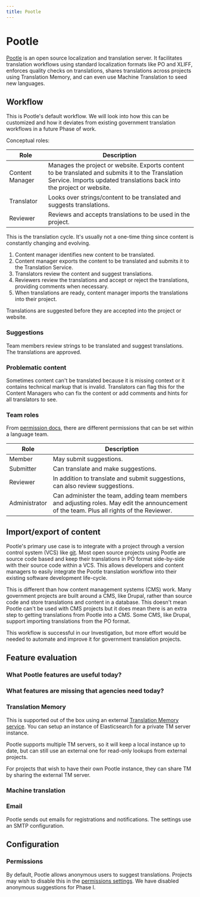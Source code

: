 ```yaml
---
title: Pootle
---
```

# Pootle

[Pootle][pootle] is an open source localization and translation server. It
facilitates translation workflows using standard localization formats like PO
and XLIFF, enforces quality checks on translations, shares translations across
projects using Translation Memory, and can even use Machine Translation to seed
new languages.


## Workflow

This is Pootle's default workflow. We will look into how this can be customized
and how it deviates from existing government translation workflows in a future
Phase of work.

Conceptual roles:

Role | Description
---  | ---
Content Manager | Manages the project or website. Exports content to be translated and submits it to the Translation Service. Imports updated translations back into the project or website.
Translator | Looks over strings/content to be translated and suggests translations.
Reviewer | Reviews and accepts translations to be used in the project.


This is the translation cycle. It's usually not a one-time thing since content
is constantly changing and evolving.

1. Content manager identifies new content to be translated.
1. Content manager exports the content to be translated and submits it to the
   Translation Service.
1. Translators review the content and suggest translations.
1. Reviewers review the translations and accept or reject the translations,
   providing comments when necessary.
1. When translations are ready, content manager imports the translations into
   their project.

Translations are suggested before they are accepted into the project or website.


### Suggestions

Team members review strings to be translated and suggest translations. The
translations are approved.


### Problematic content

Sometimes content can't be translated because it is missing context or it
contains technical markup that is invalid. Translators can flag this for the
Content Managers who can fix the content or add comments and hints for all
translators to see.


### Team roles

From [permission
docs](http://docs.translatehouse.org/projects/pootle/en/stable-2.8.x/features/permissions.html#action-permissions),
there are different permissions that can be set within a language team.

Role | Description
---  | ---
Member | May submit suggestions.
Submitter | Can translate and make suggestions.
Reviewer | In addition to translate and submit suggestions, can also review suggestions.
Administrator | Can administer the team, adding team members and adjusting roles. May edit the announcement of the team. Plus all rights of the Reviewer.


## Import/export of content

Pootle's primary use case is to integrate with a project through a version
control system (VCS) like [git](https://git-scm.com/). Most open source projects
using Pootle are source code based and keep their translations in PO format
side-by-side with their source code within a VCS. This allows developers and
content managers to easily integrate the Pootle translation workflow into their
existing software development life-cycle.

This is different than how content management systems (CMS) work. Many
government projects are built around a CMS, like Drupal, rather than source code
and store translations and content in a database. This doesn't mean Pootle can't
be used with CMS projects but it does mean there is an extra step to getting
translations from Pootle into a CMS. Some CMS, like Drupal, support importing
translations from the PO format.

This workflow is successful in our Investigation, but more effort would be
needed to automate and improve it for government translation projects.


## Feature evaluation

### What Pootle features are useful today?

### What features are missing that agencies need today?

### Translation Memory

This is supported out of the box using an external [Translation Memory
service](http://amagama.translatehouse.org/). You can setup an instance of
Elasticsearch for a private TM server instance.

Pootle supports multiple TM servers, so it will keep a local instance up to
date, but can still use an external one for read-only lookups from external
projects.

For projects that wish to have their own Pootle instance, they can share TM by
sharing the external TM server.


### Machine translation

### Email

Pootle sends out emails for registrations and notifications. The settings use an
SMTP configuration.


## Configuration

### Permissions

By default, Pootle allows anonymous users to suggest translations. Projects may
wish to disable this in the [permissions
settings](https://translate.app.cloud.gov/admin/permissions/). We have disabled
anonymous suggestions for Phase I.


[pootle]: http://pootle.translatehouse.org/
